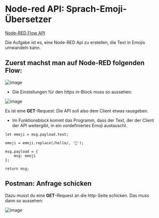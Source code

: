 # Node-red API: Sprach-Emoji-Übersetzer

[Node-RED Flow API](https://node-red-gl9r.onrender.com/#flow/319ad89a013c2850)

Die Aufgabe ist es, eine Node-RED Api zu erstellen, die Text in Emojis umwandeln kann.

## Zuerst machst man auf Node-RED folgenden Flow:

![image](https://user-images.githubusercontent.com/111581501/227553920-0d4e83f5-94e9-4616-b93c-a512dff5f93b.png)


- Die Einstellungen für den *https in*-Block muss so aussehen:

![image](https://user-images.githubusercontent.com/111581501/227555202-ea923f19-0bc8-4196-a393-616bc721a920.png)

Es ist eine **GET**-Request: Die API soll also dem Client etwas rausgeben.



- Im Funktionsblock kommt das Programm, dass der Text, der der Client der API weitergibt, in ein vordefiniertes Emoji austauscht.

```
let emoji = msg.payload.text;

emoji = emoji.replace(/hello/, '👋');

msg.payload = {
    msg: emoji
};

return msg;
```

## Postman: Anfrage schicken

Dazu musst du eine **GET**-Request an die http-Seite schicken. Das muss dann so aussehen:

![image](https://user-images.githubusercontent.com/111581501/227559454-59aa19ea-33a4-4dc7-a9ae-f134bec3a3b9.png)

